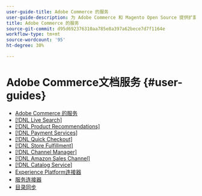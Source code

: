 ```yaml
---
user-guide-title: Adobe Commerce 的服务
user-guide-description: 为 Adobe Commerce 和 Magento Open Source 提供扩展功能的托管服务的文档和资源。
title: Adobe Commerce 的服务
source-git-commit: d95d692376310aa785e8a397a62bece7d7f1164e
workflow-type: tm+mt
source-wordcount: '95'
ht-degree: 30%

---
```


# Adobe Commerce文档服务 {#user-guides}

- [Adobe Commerce 的服务](home.md)
- [[!DNL Live Search]](https://experienceleague.adobe.com/docs/commerce-merchant-services/live-search/guide-overview.html)
- [[!DNL Product Recommendations]](https://experienceleague.adobe.com/docs/commerce-merchant-services/product-recommendations/guide-overview.html)
- [[!DNL Payment Services]](https://experienceleague.adobe.com/docs/commerce-merchant-services/payment-services/guide-overview.html)
- [[!DNL Quick Checkout]](https://experienceleague.adobe.com/docs/commerce-merchant-services/quick-checkout/overview.html)
- [[!DNL Store Fulfillment]](https://experienceleague.adobe.com/docs/commerce-merchant-services/store-fulfillment/guide-overview.html)
- [[!DNL Channel Manager]](https://experienceleague.adobe.com/docs/commerce-channels/channel-manager/guide-overview.html)
- [[!DNL Amazon Sales Channel]](https://experienceleague.adobe.com/docs/commerce-channels/amazon/guide-overview.html)
- [[!DNL Catalog Service]](https://experienceleague.adobe.com/docs/commerce-merchant-services/catalog-service/guide-overview.html)
- [Experience Platform连接器](https://experienceleague.adobe.com/docs/commerce-merchant-services/experience-platform-connector/overview.html)
- [服务连接器](/help/landing/saas.md)
- [目录同步](/help/landing/catalog-sync.md)
